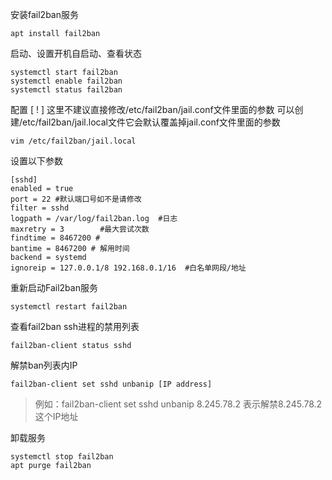 安装fail2ban服务
```
apt install fail2ban
```
启动、设置开机自启动、查看状态
```
systemctl start fail2ban
systemctl enable fail2ban
systemctl status fail2ban
``` 
配置
[ ! ] 这里不建议直接修改/etc/fail2ban/jail.conf文件里面的参数
可以创建/etc/fail2ban/jail.local文件它会默认覆盖掉jail.conf文件里面的参数
``` 
vim /etc/fail2ban/jail.local
``` 
设置以下参数
```
[sshd]               
enabled = true       
port = 22 #默认端口号如不是请修改           
filter = sshd      
logpath = /var/log/fail2ban.log  #日志
maxretry = 3        #最大尝试次数
findtime = 8467200 #
bantime = 8467200 # 解用时间
backend = systemd
ignoreip = 127.0.0.1/8 192.168.0.1/16  #白名单网段/地址
```
重新启动Fail2ban服务
```
systemctl restart fail2ban
```
查看fail2ban ssh进程的禁用列表
 ```
fail2ban-client status sshd
```
解禁ban列表内IP
```
fail2ban-client set sshd unbanip [IP address]
```
>例如：fail2ban-client set sshd unbanip 8.245.78.2
表示解禁8.245.78.2这个IP地址

卸载服务
```
systemctl stop fail2ban 
apt purge fail2ban
```